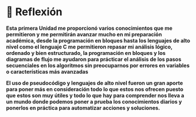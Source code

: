 # 🎁 Reflexión 

**Esta primera Unidad me proporcionó varios conocimientos que me permitieron y me 
permitirán avanzar mucho en mi preparación académica, desde la programación en bloques 
hasta los lenguajes de alto nivel como el lenguaje C me permitieron repasar 
mi análisis lógico, ordenado y bien estructurado, la programación en bloques y los 
diagramas de flujo me ayudaron para prácticar el análisis de los pasos secuenciales 
en los algoritmos sin preocuparnos por errores en variables o características más avanzadas**

**El uso de pseudocódigo y lenguajes de alto nivel fueron un gran aporte para 
poner más en consideración todo lo que estos nos ofrecen puesto que estos son muy útiles
y todo lo que hay para comprender nos lleva a un mundo donde podemos poner a prueba 
los conocimientos diarios y ponerlos en práctica para automatizar acciones y soluciones.**  
